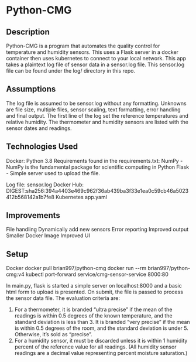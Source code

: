 # Python-CMG

## Description

Python-CMG is a program that automates the quality control for temperature and humidity sensors.
This uses a Flask server in a docker container then uses kubernetes to connect to your local network.
This app takes a plaintext log file of sensor data in a sensor.log file.
This sensor.log file can be found under the log/ directory in this repo.

## Assumptions

The log file is assumed to be sensor.log without any formatting.
Unknowns are file size, multiple files, sensor scaling, text formatting, error handling and final output.
The first line of the log set the reference temperatures and relative humidity.
The thermometer and humidity sensors are listed with the sensor dates and readings.

## Technologies Used

Docker:
Python 3.8
Requirements found in the requirements.txt:
NumPy - NumPy is the fundamental package for scientific computing in Python
Flask - Simple server used to upload the file.

Log file:
sensor.log
Docker Hub:
DIGEST:sha256:394a4403e469c962f36ab439ba3f33e1ea0c59cb46a5023412b568142a1b7fe8
Kubernetes
app.yaml

## Improvements

File handling
Dynamically add new sensors
Error reporting
Improved output
Smaller Docker Image
Improved UI

## Setup

Docker
docker pull brian997/python-cmg
docker run --rm brian997/python-cmg:v4
kubectl port-forward service/cmg-sensor-service 8000:80

In main.py, flask is started a simple server on localhost:8000 and a basic html form to upload is presented.
On submit, the file is passed to process the sensor data file.
The evaluation criteria are:

1. For a thermometer, it is branded “ultra precise” if the mean of the readings is within 0.5 degrees of the known temperature, and the standard deviation is less than 3. It is branded “very precise” if the mean is within 0.5 degrees of the room, and the standard deviation is under 5. Otherwise, it’s sold as “precise”.
2. For a humidity sensor, it must be discarded unless it is within 1 humidity percent of the reference value for all readings. (All humidity sensor readings are a decimal value representing percent moisture saturation.)
